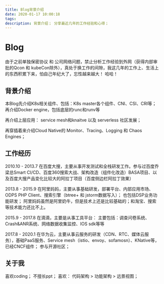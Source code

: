 ```yaml
---
title: Blog背景介绍
date: 2020-01-17 10:00:18
tags: 
description: 背景介绍； 分享最近几年的工作经验和心得；
---
```


# Blog

由于之前单独保密协议 和 公司网络问题，禁止分析工作经验到外网（获得内部审批的Qcon 和 kubeCon除外），真处于换工作的间隙，我这几年的工作上、生活上的东西积累下来，怕自己年纪大了，忘性越来越大！ 哈哈！

## 背景介绍
本Blog先介绍K8s相关组件、包括：K8s master各个组件、CNI、CSI、CRI等；再介绍Docker engine，包括底层的runc和runv等

再介绍上层应用： service mesh和knaitve 以及 serverless 社区发展；

再穿插着来介绍Cloud Native的 Monitor、Tracing、Logging 和 Chaos Engines；


## 工作经历

2010.10 - 2013.7 在百度大搜，主要从事开发测试和全栈研发工作。参与过百度乔梁总Smart CI/CD、百度360搜索大战、架构改造（组件化改造）BASA项目、以及百度大搜产品变化比较大的阿拉丁项目（百度侧边栏阿拉丁效果）


2013.8 - 2015.9 在阿里妈妈，主要从事基础研发，部署平台、内部应用市场、ODPS PHP Client、搜索引擎（btree+ 和 jstorm数据写入）； 也包括DSP业务功能研发； 阿里妈妈虽然是阿里奶牛，但是技术上还是比较基础的；和淘宝、搜索等技术能力还比不上。

2015.9 - 2017.8 在滴滴，主要是从事工具平台： 主要包括：调查问卷系统、Crash&ANR系统、网络数据收集监控、IOS sdk等等

2017.8 - 2020.1 在华为云，主要从事云服务的研发（CDN、RTC、媒体云服务），基础PaaS服务、Service mesh（istio、envoy、sofamosn）、KNative等，已经CNCF组件； 参与开源社区；

## 关于我

喜欢coding； 不擅长ppt； 喜欢： 代码架构 > 功能架构 > 远景视图；
